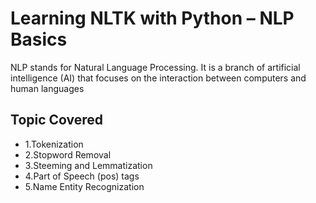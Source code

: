 # Learning NLTK with Python – NLP Basics
NLP stands for Natural Language Processing. It is a branch of artificial intelligence (AI) that focuses on the interaction between computers and human  languages

## Topic Covered
- 1.Tokenization
- 2.Stopword Removal
- 3.Steeming and Lemmatization
- 4.Part of Speech (pos) tags
- 5.Name Entity Recognization

